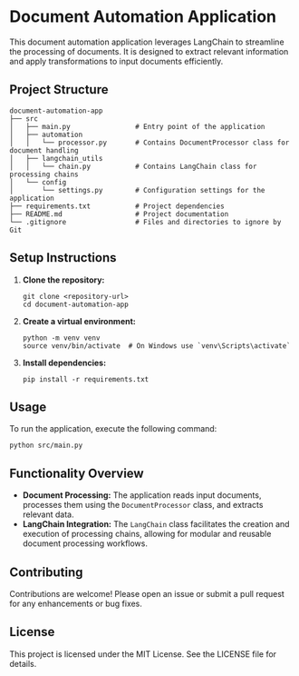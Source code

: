 # Document Automation Application

This document automation application leverages LangChain to streamline the processing of documents. It is designed to extract relevant information and apply transformations to input documents efficiently.

## Project Structure

```
document-automation-app
├── src
│   ├── main.py                # Entry point of the application
│   ├── automation
│   │   └── processor.py       # Contains DocumentProcessor class for document handling
│   ├── langchain_utils
│   │   └── chain.py           # Contains LangChain class for processing chains
│   └── config
│       └── settings.py        # Configuration settings for the application
├── requirements.txt           # Project dependencies
├── README.md                  # Project documentation
└── .gitignore                 # Files and directories to ignore by Git
```

## Setup Instructions

1. **Clone the repository:**
   ```
   git clone <repository-url>
   cd document-automation-app
   ```

2. **Create a virtual environment:**
   ```
   python -m venv venv
   source venv/bin/activate  # On Windows use `venv\Scripts\activate`
   ```

3. **Install dependencies:**
   ```
   pip install -r requirements.txt
   ```

## Usage

To run the application, execute the following command:

```
python src/main.py
```

## Functionality Overview

- **Document Processing:** The application reads input documents, processes them using the `DocumentProcessor` class, and extracts relevant data.
- **LangChain Integration:** The `LangChain` class facilitates the creation and execution of processing chains, allowing for modular and reusable document processing workflows.

## Contributing

Contributions are welcome! Please open an issue or submit a pull request for any enhancements or bug fixes.

## License

This project is licensed under the MIT License. See the LICENSE file for details.